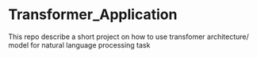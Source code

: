 # Transformer_Application
This repo describe a short project on how to use transfomer architecture/ model for natural language processing task
